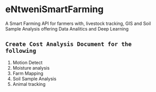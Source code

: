 # eNtweniSmartFarming

A Smart Farming API for farmers with, livestock tracking, GIS and Soil Sample Analysis offering Data Analitics and Deep Learning

## `Create Cost Analysis Document for the following`
1. Motion Detect
2. Moisture analysis
3. Farm Mapping
4. Soil Sample Analysis
5. Animal tracking
